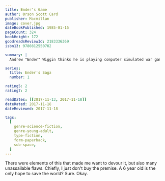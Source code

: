 ```yaml
---
title: Ender's Game
author: Orson Scott Card
publisher: Macmillan
image: cover.jpg
dateBookPublished: 1985-01-15
pageCount: 324
bookHeight: 172
goodreadsReviewId: 2183336369
isbn13: 9780812550702

summary: |
  Andrew "Ender" Wiggin thinks he is playing computer simulated war games; he is, in fact, engaged in something far more desperate. The result of genetic experimentation, Ender may be the military genius Earth desperately needs in a war against an alien enemy seeking to destroy all human life. The only way to find out is to throw Ender into ever harsher training, to chip away and find the diamond inside, or destroy him utterly. Ender Wiggin is six years old when it begins. He will grow up fast.

series:
  title: Ender's Saga
  number: 1

rating5: 2
rating7: 2

readDates: [[2017-11-13, 2017-11-18]]
dateRated: 2017-11-18
dateReviewed: 2017-11-18

tags:
  [
    genre-science-fiction,
    genre-young-adult,
    type-fiction,
    form-paperback,
    sub-space,
  ]
---
```


There were elements of this that made me want to devour it, but also many unassailable flaws. Chiefly, I just don't buy the premise. A 6 year old is the only hope to save the world? Sure. Okay.
